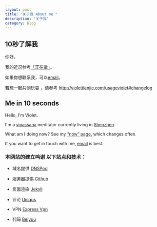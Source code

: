 ```yaml
---
layout: post
title: "关于我 About me "
description: "关于我"
category: blog
---
```


## 10秒了解我

你好。

我的近况参考[「正在做」](http://violettianjie.com/now)。

如果你想联系我，可以[email](violettianjie@qq.com)。

若想一起共创玩耍 ，请参考 http://violettianjie.com/usageviolet#changelog



## Me in 10 seconds

Hello, I'm Violet.

I'm a [vipassana](https://www.dhamma.org/en/index) meditator currently living in [Shenzhen](https://en.wikipedia.org/wiki/Shenzhen).

What am I doing now? See my [“now” page](http://violettianjie.com/whatIamdoingnow), which changes often.

If you want to get in touch with me, [email](violettianjie@qq.com) is best.


### 本网站的建立鸣谢 以下站点和技术：

- 域名提供 [DNSPod]( https://www.dnspod.cn)

- 服务器提供 [Github](  https://github.com)

- 页面渲染 [Jekyll]( https://jekyllrb.com)

- 评论 [Disqus]( http://disqus.com)

- VPN [Express Vpn]( https://www.xpress-vpn.com)

- 代码 [Beiyuu](http://beiyuu.com/)
